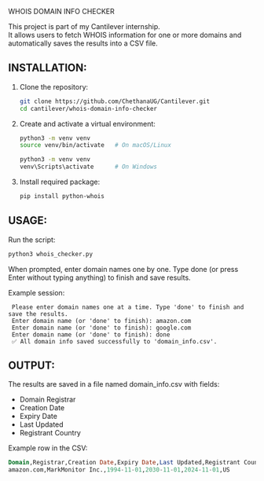 WHOIS DOMAIN INFO CHECKER

This project is part of my Cantilever internship.  
It allows users to fetch WHOIS information for one or more domains and automatically saves the results into a CSV file.

## INSTALLATION:
1. Clone the repository:
   ```bash
   git clone https://github.com/ChethanaUG/Cantilever.git
   cd cantilever/whois-domain-info-checker
   ```
   
2. Create and activate a virtual environment:
   ```bash
   python3 -m venv venv
   source venv/bin/activate   # On macOS/Linux
   ```
   ```bash
   python3 -m venv venv
   venv\Scripts\activate      # On Windows
   ```

3. Install required package:
   ```bash
   pip install python-whois
   ```

## USAGE:
 Run the script:
 ```bash
 python3 whois_checker.py
 ```
 When prompted, enter domain names one by one.
 Type done (or press Enter without typing anything) to finish and save results.

Example session:
```
 Please enter domain names one at a time. Type 'done' to finish and save the results.
 Enter domain name (or 'done' to finish): amazon.com
 Enter domain name (or 'done' to finish): google.com
 Enter domain name (or 'done' to finish): done
 ✅ All domain info saved successfully to 'domain_info.csv'.
```

## OUTPUT:
 The results are saved in a file named domain_info.csv with fields:
 - Domain Registrar
 - Creation Date
 - Expiry Date
 - Last Updated
 - Registrant Country

Example row in the CSV:
 ```sql
 Domain,Registrar,Creation Date,Expiry Date,Last Updated,Registrant Country
 amazon.com,MarkMonitor Inc.,1994-11-01,2030-11-01,2024-11-01,US
 ```
